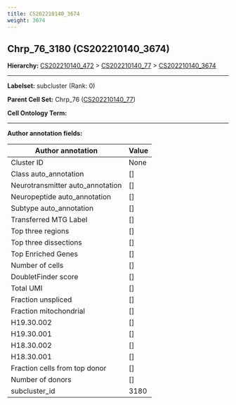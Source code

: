 ```yaml
---
title: CS202210140_3674
weight: 3674
---
```

## Chrp_76_3180 (CS202210140_3674)
<b>Hierarchy: </b>
[CS202210140_472](cell_sets/CS202210140_472.md) >
[CS202210140_77](cell_sets/CS202210140_77.md) >
[CS202210140_3674](cell_sets/CS202210140_3674.md)

---


**Labelset:** subcluster (Rank: 0)

**Parent Cell Set:** Chrp_76 ([CS202210140_77](cell_sets/CS202210140_77.md))



**Cell Ontology Term:** 

[MARKER GENES.]: #


---

[TRANSFERRED ANNOTATIONS.]: #


[AUTHOR ANNOTATION FIELDS.]: #


**Author annotation fields:**

| Author annotation | Value |
|-------------------|-------|
|Cluster ID|None|
|Class auto_annotation|[]|
|Neurotransmitter auto_annotation|[]|
|Neuropeptide auto_annotation|[]|
|Subtype auto_annotation|[]|
|Transferred MTG Label|[]|
|Top three regions|[]|
|Top three dissections|[]|
|Top Enriched Genes|[]|
|Number of cells|[]|
|DoubletFinder score|[]|
|Total UMI|[]|
|Fraction unspliced|[]|
|Fraction mitochondrial|[]|
|H19.30.002|[]|
|H19.30.001|[]|
|H18.30.002|[]|
|H18.30.001|[]|
|Fraction cells from top donor|[]|
|Number of donors|[]|
|subcluster_id|3180|
